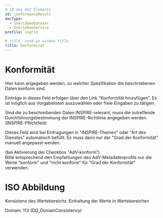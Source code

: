 ```yaml
---
# ID des GUI Elements
id: conformanceResult
docType: 
  - InGridGeoDataset
  - InGridGeoService
profile: ingrid

# title, used as window title
title: Konformität
---
```


# Konformität

<p>Hier kann angegeben werden, zu welcher Spezifikation die beschriebenen Daten konform sind.</p><p>Einträge in dieses Feld erfolgen über den Link "Konformität hinzufügen". Es ist möglich aus Vorgabelisten auszuwählen oder freie Eingaben zu tätigen.</p><p>Sind die zu beschreibenden Daten INSPIRE-relevant, muss die zutreffende Durchführungsbestimmung der INSPIRE-Richtlinie angegeben werden. (INSPIRE-Pflichtfeld)</p><p>Dieses Feld wird bei Eintragungen in "INSPIRE-Themen" oder "Art des Dienstes" automatisch befüllt. Es muss dann nur der "Grad der Konformität" manuell angepasst werden.</p><p>(bei Aktivierung der Checkbox "AdV-konform")<br />Bitte entsprechend den Empfehlungen des AdV-Metadatenprofils nur die Werte "konform" und "nicht konform" für "Grad der Konformität" verwenden.</p>


# ISO Abbildung

Konsistenz des Wertebereichs: Einhaltung der Werte in Wertebereichen

Domain: 113 (DQ_DomainConsistency)
